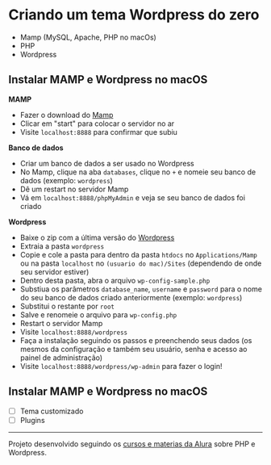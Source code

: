# Criando um tema Wordpress do zero

- Mamp (MySQL, Apache, PHP no macOs)
- PHP
- Wordpress

## Instalar MAMP e Wordpress no macOS

**MAMP**

- Fazer o download do [Mamp](https://www.mamp.info/en/mac/)
- Clicar em "start" para colocar o servidor no ar
- Visite `localhost:8888` para confirmar que subiu

**Banco de dados**

- Criar um banco de dados a ser usado no Wordpress
- No Mamp, clique na aba `databases`, clique no `+` e nomeie seu banco de dados (exemplo: `wordpress`)
- Dê um restart no servidor Mamp
- Vá em `localhost:8888/phpMyAdmin` e veja se seu banco de dados foi criado

**Wordpress**

- Baixe o zip com a última versão do [Wordpress](https://br.wordpress.org/download/)
- Extraia a pasta `wordpress`
- Copie e cole a pasta para dentro da pasta `htdocs` no `Applications/Mamp` ou na pasta `localhost` no `(usuario do mac)/Sites` (dependendo de onde seu servidor estiver)
- Dentro desta pasta, abra o arquivo `wp-config-sample.php`
- Substiua os parâmetros `database_name`, `username` e `password` para o nome do seu banco de dados criado anteriormente (exemplo: `wordpress`)
- Substitui o restante por `root`
- Salve e renomeie o arquivo para `wp-config.php`
- Restart o servidor Mamp
- Visite `localhost:8888/wordpress`
- Faça a instalação seguindo os passos e preenchendo seus dados (os mesmos da configuração e também seu usuário, senha e acesso ao painel de administração)
- Visite `localhost:8888/wordpress/wp-admin` para fazer o login!

## Instalar MAMP e Wordpress no macOS

- [ ] Tema customizado
- [ ] Plugins

---

Projeto desenvolvido seguindo os [cursos e materias da Alura](https://www.alura.com.br/) sobre PHP e Wordpress.